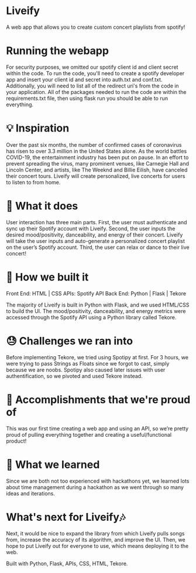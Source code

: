 # Liveify
A web app that allows you to create custom concert playlists from spotify!

# Running the webapp
For security purposes, we omitted our spotify client id and client secret within the code. To run the code, you'll need to create a spotify developer app and insert your client id and secret into auth.txt and conf.txt. Additionally, you will need to list all of the redirect uri's from the code in your application. All of the packages needed to run the code are within the requirements.txt file, then using flask run you should be able to run everything.

# 💡 Inspiration
Over the past six months, the number of confirmed cases of coronavirus has risen to over 3.3 million in the United States alone. As the world battles COVID-19, the entertainment industry has been put on pause. In an effort to prevent spreading the virus, many prominent venues, like Carnegie Hall and Lincoln Center, and artists, like The Weeknd and Billie Eilish, have canceled their concert tours. Liveify will create personalized, live concerts for users to listen to from home. 

# 🎵 What it does
User interaction has three main parts.  First, the user must authenticate and sync up their Spotify account with Liveify. Second, the user inputs the desired mood/positivity, danceability, and energy of their concert. Liveify will take the user inputs and auto-generate a personalized concert playlist on the user’s Spotify account. Third, the user can relax or dance to their live concert!

# 🔨 How we built it
Front End: HTML | CSS
APIs: Spotify API
Back End: Python | Flask | Tekore 

The majority of Liveify is built in Python with Flask, and we used HTML/CSS to build the UI. The mood/positivity, danceability, and energy metrics were accessed through the Spotify API using a Python library called Tekore. 

# 😓 Challenges we ran into
Before implementing Tekore, we tried using Spotipy at first. For 3 hours, we were trying to pass Strings as Floats since we forgot to cast, simply because we are noobs. Spotipy also caused later issues with user authentification, so we pivoted and used Tekore instead. 

# 🌟 Accomplishments that we're proud of
This was our first time creating a web app and using an API, so we’re pretty proud of pulling everything together and creating a useful/functional product!

# 🧠 What we learned
Since we are both not too experienced with hackathons yet, we learned lots about time management during a hackathon as we went through so many ideas and iterations. 

# What's next for Liveify🎶
Next, it would be nice to expand the library from which Liveify pulls songs from, increase the accuracy of its algorithm, and improve the UI. Then, we hope to put Liveify out for everyone to use, which means deploying it to the web. 


 Built with
	Python, Flask, APIs, CSS, HTML, Tekore.
